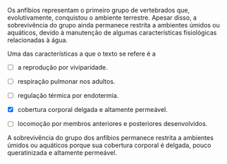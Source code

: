 

Os anfíbios representam o primeiro grupo de vertebrados que, evolutivamente, conquistou o ambiente terrestre. Apesar disso, a sobrevivência do grupo ainda permanece restrita a ambientes úmidos ou aquáticos, devido à manutenção de algumas características fisiológicas relacionadas à água.

Uma das características a que o texto se refere é a



- [ ] a reprodução por viviparidade.
- [ ] respiração pulmonar nos adultos.
- [ ] regulação térmica por endotermia.
- [x] cobertura corporal delgada e altamente permeável.
- [ ] locomoção por membros anteriores e posteriores desenvolvidos.


A sobrevivência do grupo dos anfíbios permanece restrita a ambientes úmidos ou aquáticos porque sua cobertura corporal é delgada, pouco queratinizada e altamente permeável.
